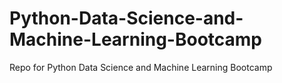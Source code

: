 # Python-Data-Science-and-Machine-Learning-Bootcamp
Repo for Python Data Science and Machine Learning Bootcamp
